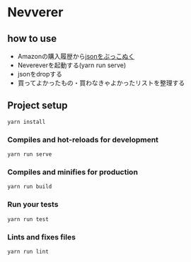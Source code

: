 # Nevverer

## how to use
- Amazonの購入履歴から<a href="https://gist.github.com/tkrkt/4a44950385fcdfbe0b01cb3f95f7bb68">jsonをぶっこぬく</a>
- Nevereverを起動する(yarn run serve)
- jsonをdropする
- 買ってよかったもの・買わなきゃよかったリストを整理する

## Project setup
```
yarn install
```

### Compiles and hot-reloads for development
```
yarn run serve
```

### Compiles and minifies for production
```
yarn run build
```

### Run your tests
```
yarn run test
```

### Lints and fixes files
```
yarn run lint
```
